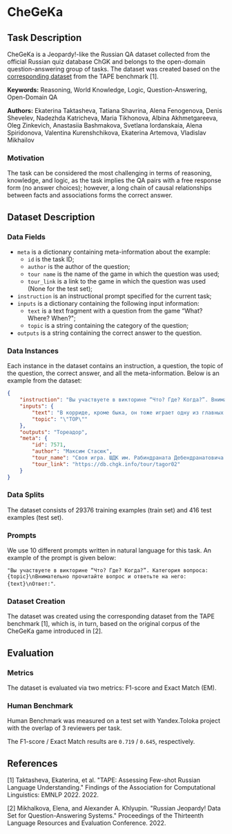 # **CheGeKa**

## Task Description

CheGeKa is a Jeopardy!-like the Russian QA dataset collected from the official Russian quiz database ChGK and belongs to the open-domain question-answering group of tasks. The dataset was created based on the [corresponding dataset](https://tape-benchmark.com/datasets.html#chegeka) from the TAPE benchmark [1].

**Keywords:** Reasoning, World Knowledge, Logic, Question-Answering, Open-Domain QA

**Authors:** Ekaterina Taktasheva, Tatiana Shavrina, Alena Fenogenova, Denis Shevelev, Nadezhda Katricheva, Maria Tikhonova, Albina Akhmetgareeva, Oleg Zinkevich, Anastasiia Bashmakova, Svetlana Iordanskaia, Alena Spiridonova, Valentina Kurenshchikova, Ekaterina Artemova, Vladislav Mikhailov

### Motivation

The task can be considered the most challenging in terms of reasoning, knowledge, and logic, as the task implies the QA pairs with a free response form (no answer choices); however, a long chain of causal relationships between facts and associations forms the correct answer.

## Dataset Description

### Data Fields

- `meta` is a dictionary containing meta-information about the example:
    - `id` is the task ID;
    - `author` is the author of the question;
    - `tour name` is the name of the game in which the question was used;
    - `tour_link` is a link to the game in which the question was used (None for the test set);
- `instruction` is an instructional prompt specified for the current task;
- `inputs` is a dictionary containing the following input information:
    - `text` is a text fragment with a question from the game “What? Where? When?";
    - `topic` is a string containing the category of the question;
- `outputs` is a string containing the correct answer to the question.

### Data Instances

Each instance in the dataset contains an instruction, a question, the topic of the question, the correct answer, and all the meta-information. Below is an example from the dataset:

```json
{
    "instruction": "Вы участвуете в викторине “Что? Где? Когда?”. Внимательно прочитайте вопрос из категории \"{topic}\" и ответьте на него.\nВопрос: {text}\nВ качестве ответа запишите только ваш вариант без дополнительных объяснений.\nОтвет:",
    "inputs": {
        "text": "В корриде, кроме быка, он тоже играет одну из главных ролей.",
        "topic": "\"ТОР\""
    },
    "outputs": "Тореадор",
    "meta": {
        "id": 7571,
        "author": "Максим Стасюк",
        "tour_name": "Своя игра. ШДК им. Рабиндраната Дебендранатовича Тагора",
        "tour_link": "https://db.chgk.info/tour/tagor02"
    }
}
```

### Data Splits

The dataset consists of 29376 training examples (train set) and 416 test examples (test set).

### Prompts

We use 10 different prompts written in natural language for this task. An example of the prompt is given below:

`"Вы участвуете в викторине “Что? Где? Когда?”. Категория вопроса: {topic}\nВнимательно прочитайте вопрос и ответьте на него: {text}\nОтвет:"`.

### Dataset Creation

The dataset was created using the corresponding dataset from the TAPE benchmark [1], which is, in turn, based on the original corpus of the CheGeKa game introduced in [2].

## Evaluation

### Metrics

The dataset is evaluated via two metrics: F1-score and Exact Match (EM).

### Human Benchmark

Human Benchmark was measured on a test set with Yandex.Toloka project with the overlap of 3 reviewers per task.

The F1-score / Exact Match results are `0.719` / `0.645`, respectively.

## References

[1] Taktasheva, Ekaterina, et al. "TAPE: Assessing Few-shot Russian Language Understanding." Findings of the Association for Computational Linguistics: EMNLP 2022. 2022.

[2] Mikhalkova, Elena, and Alexander A. Khlyupin. "Russian Jeopardy! Data Set for Question-Answering Systems." Proceedings of the Thirteenth Language Resources and Evaluation Conference. 2022.
